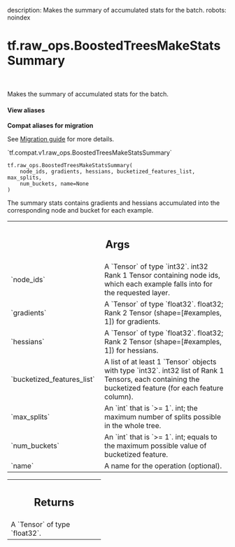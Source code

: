 description: Makes the summary of accumulated stats for the batch.
robots: noindex

# tf.raw_ops.BoostedTreesMakeStatsSummary

<!-- Insert buttons and diff -->

<table class="tfo-notebook-buttons tfo-api nocontent" align="left">

</table>



Makes the summary of accumulated stats for the batch.

<section class="expandable">
  <h4 class="showalways">View aliases</h4>
  <p>
<b>Compat aliases for migration</b>
<p>See
<a href="https://www.tensorflow.org/guide/migrate">Migration guide</a> for
more details.</p>
<p>`tf.compat.v1.raw_ops.BoostedTreesMakeStatsSummary`</p>
</p>
</section>

<pre class="devsite-click-to-copy prettyprint lang-py tfo-signature-link">
<code>tf.raw_ops.BoostedTreesMakeStatsSummary(
    node_ids, gradients, hessians, bucketized_features_list, max_splits,
    num_buckets, name=None
)
</code></pre>



<!-- Placeholder for "Used in" -->

The summary stats contains gradients and hessians accumulated into the corresponding node and bucket for each example.

<!-- Tabular view -->
 <table class="responsive fixed orange">
<colgroup><col width="214px"><col></colgroup>
<tr><th colspan="2"><h2 class="add-link">Args</h2></th></tr>

<tr>
<td>
`node_ids`
</td>
<td>
A `Tensor` of type `int32`.
int32 Rank 1 Tensor containing node ids, which each example falls into for the requested layer.
</td>
</tr><tr>
<td>
`gradients`
</td>
<td>
A `Tensor` of type `float32`.
float32; Rank 2 Tensor (shape=[#examples, 1]) for gradients.
</td>
</tr><tr>
<td>
`hessians`
</td>
<td>
A `Tensor` of type `float32`.
float32; Rank 2 Tensor (shape=[#examples, 1]) for hessians.
</td>
</tr><tr>
<td>
`bucketized_features_list`
</td>
<td>
A list of at least 1 `Tensor` objects with type `int32`.
int32 list of Rank 1 Tensors, each containing the bucketized feature (for each feature column).
</td>
</tr><tr>
<td>
`max_splits`
</td>
<td>
An `int` that is `>= 1`.
int; the maximum number of splits possible in the whole tree.
</td>
</tr><tr>
<td>
`num_buckets`
</td>
<td>
An `int` that is `>= 1`.
int; equals to the maximum possible value of bucketized feature.
</td>
</tr><tr>
<td>
`name`
</td>
<td>
A name for the operation (optional).
</td>
</tr>
</table>



<!-- Tabular view -->
 <table class="responsive fixed orange">
<colgroup><col width="214px"><col></colgroup>
<tr><th colspan="2"><h2 class="add-link">Returns</h2></th></tr>
<tr class="alt">
<td colspan="2">
A `Tensor` of type `float32`.
</td>
</tr>

</table>

